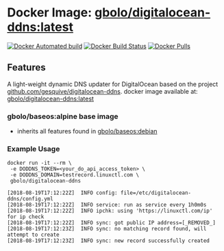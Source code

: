 # Docker Image: [gbolo/digitalocean-ddns:latest](https://hub.docker.com/r/gbolo/digitalocean-ddns/)

[![Docker Automated build](https://img.shields.io/docker/automated/gbolo/digitalocean-ddns.svg)]()
[![Docker Build Status](https://img.shields.io/docker/build/gbolo/digitalocean-ddns.svg)]()
[![Docker Pulls](https://img.shields.io/docker/pulls/gbolo/digitalocean-ddns.svg)]()

## Features

A light-weight dynamic DNS updater for DigitalOcean based on the project [github.com/gesquive/digitalocean-ddns](https://github.com/gesquive/digitalocean-ddns). docker image available at: [gbolo/digitalocean-ddns:latest](https://hub.docker.com/r/gbolo/digitalocean-ddns/)

### gbolo/baseos:alpine base image
 - inherits all features found in [gbolo/baseos:debian](https://hub.docker.com/r/gbolo/baseos)

### Example Usage
```
docker run -it --rm \
 -e DODDNS_TOKEN=<your_do_api_access_token> \
 -e DODDNS_DOMAIN=testrecord.linuxctl.com \
 gbolo/digitalocean-ddns

[2018-08-19T17:12:22Z]  INFO config: file=/etc/digitalocean-ddns/config.yml
[2018-08-19T17:12:22Z]  INFO service: run as service every 1h0m0s
[2018-08-19T17:12:22Z]  INFO ipchk: using 'https://linuxctl.com/ip' for ip check
[2018-08-19T17:12:22Z]  INFO sync: got public IP address=[_REMOVED_]
[2018-08-19T17:12:23Z]  INFO sync: no matching record found, will attempt to create
[2018-08-19T17:12:23Z]  INFO sync: new record successfully created
```
